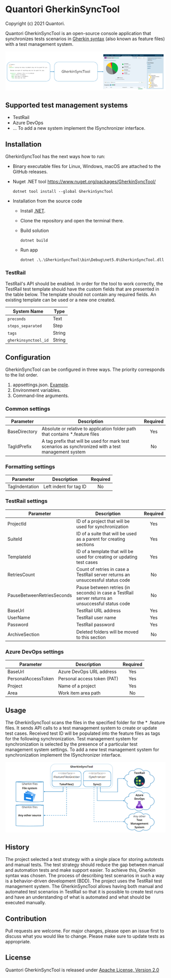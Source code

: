# Quantori GherkinSyncTool

Copyright (c) 2021 Quantori.

Quantori GherkinSyncTool is an open-source console application that synchronizes tests scenarios
in [Gherkin syntax](https://cucumber.io/docs/gherkin/) (also known as feature files) with a test management system.

![Diagram](Docs/Diagram.png)

## Supported test management systems

- TestRail
- Azure DevOps
- ... To add a new system implement the ISynchronizer interface.

## Installation

GherkinSyncTool has the next ways how to run:

- Binary executable files for Linux, Windows, macOS are attached to the GitHub releases.

- Nuget .NET tool https://www.nuget.org/packages/GherkinSyncTool/
    
    ```
    dotnet tool install --global GherkinSyncTool
    ```

- Installation from the source code

  - Install [.NET](https://dotnet.microsoft.com/download).
  - Clone the repository and open the terminal there.
  - Build solution

    ```
    dotnet build
    ```
    
  - Run app
    
    ```
    dotnet .\.\GherkinSyncTool\bin\Debug\net5.0\GherkinSyncTool.dll
    ```

### TestRail

TestRail's API should be enabled. In order for the tool to work correctly, the TestRail test template should have the custom fields that are presented in the table
below. The template should not contain any required fields. An existing template can be used or a new one created.

| System Name          | Type   |
| -------------------- | ------ |
| `preconds`           | Text   |
| `steps_separated`    | Step   |
| `tags`               | String |
| `gherkinsynctool_id` | String |

## Configuration

GherkinSyncTool can be configured in three ways. The priority corresponds to the list order.

1. appsettings.json. [Example](GherkinSyncTool\appsettings.json).
2. Environment variables.
3. Command-line arguments.

### Common settings

| Parameter     | Description                                                                                          | Required |
| ------------- | ---------------------------------------------------------------------------------------------------- | :------: |
| BaseDirectory | Absolute or relative to application folder path that contains *.feature files                        | Yes      |
| TagIdPrefix   | A tag prefix that will be used for mark test scenarios as synchronized with a test management system | No       |

### Formatting settings

| Parameter      | Description            | Required |
| -------------- | ---------------------- | :------: |
| TagIndentation | Left indent for tag ID | No       |

### TestRail settings

| Parameter                  | Description                                                                                      | Required |
| -------------------------- | ------------------------------------------------------------------------------------------------ | :------: |
| ProjectId                  | ID of a project that will be used for synchronization                                            | Yes      |
| SuiteId                    | ID of a suite that will be used as a parent for creating sections                                | Yes      |
| TemplateId                 | ID of a template that will be used for creating or updating test cases                           | Yes      |
| RetriesCount               | Count of retries in case a TestRail server returns an unsuccessful status code                   | No       |
| PauseBetweenRetriesSeconds | Pause between retries (in seconds) in case a TestRail server returns an unsuccessful status code | No       |
| BaseUrl                    | TestRail URL address                                                                             | Yes      |
| UserName                   | TestRail user name                                                                               | Yes      |
| Password                   | TestRail password                                                                                | Yes      |
| ArchiveSection             | Deleted folders will be moved to this section                                                    | No       |

### Azure DevOps settings

| Parameter           | Description                 | Required |
| ------------------- | --------------------------- | :------: |
| BaseUrl             | Azure DevOps URL address    | Yes      |
| PersonalAccessToken | Personal access token (PAT) | Yes      |
| Project             | Name of a project           | Yes      |
| Area                | Work item area path         | No       |

## Usage

The GherkinSyncTool scans the files in the specified folder for the * .feature files. It sends API calls to a test
management system to create or update test cases. Received test ID will be populated into the feature files as tags for
the following synchronization.
Test management system for synchronization is selected by the presence of a particular test management system settings.
To add a new test management system for synchronization implement the ISynchronizer interface.

![Architecture](Docs/Architecture.png)

## History

The project selected a test strategy with a single place for storing autotests and manual tests. The test strategy
should reduce the gap between manual and automation tests and make support easier. To achieve this, Gherkin syntax was
chosen. The process of describing test scenarios in such a way is a behavior-driven development (BDD). The project uses
the TestRail test management system. The GherkinSyncTool allows having both manual and automated test scenarios in
TestRail so that it is possible to create test runs and have an understanding of what is automated and what should be
executed manually.

## Contribution

Pull requests are welcome. For major changes, please open an issue first to discuss what you would like to change.
Please make sure to update tests as appropriate.

## License

Quantori GherkinSyncTool is released under [Apache License, Version 2.0](LICENSE)

